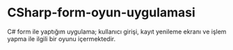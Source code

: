 # CSharp-form-oyun-uygulamasi
C# form ile yaptığım uygulama; kullanıcı girişi, kayıt yenileme ekranı ve işlem yapma ile ilgili bir oyunu içermektedir.
